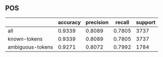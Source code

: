 
## POS

|                  | accuracy | precision | recall | support |
|------------------|----------|-----------|--------|---------|
| all              | 0.9339   | 0.8089    | 0.7805 | 3737    |
| known-tokens     | 0.9339   | 0.8089    | 0.7805 | 3737    |
| ambiguous-tokens | 0.9271   | 0.8072    | 0.7992 | 1784    |

